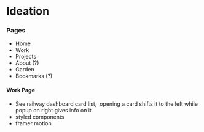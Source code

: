 # Ideation

### Pages
- Home
- Work
- Projects
- About (?)
- Garden
- Bookmarks (?)
  
#### Work Page
- See railway dashboard card list,  opening a card shifts it to the left while popup on right gives info on it
- styled components
- framer motion